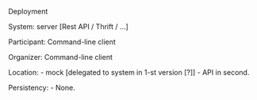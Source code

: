 
 Deployment

   System:   server  [Rest API / Thrift / ...] 

   Participant: Command-line client

   Organizer: Command-line client

   Location: 
      - mock [delegated to system in 1-st version [?]]
      - API in second.
                
   Persistency:
      - None.

